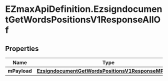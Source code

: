 # EZmaxApiDefinition.EzsigndocumentGetWordsPositionsV1ResponseAllOf

## Properties

Name | Type | Description | Notes
------------ | ------------- | ------------- | -------------
**mPayload** | [**EzsigndocumentGetWordsPositionsV1ResponseMPayload**](EzsigndocumentGetWordsPositionsV1ResponseMPayload.md) |  | 


